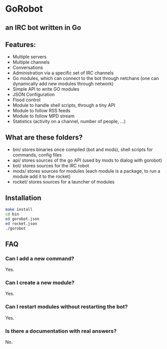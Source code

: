 GoRobot
===

## an IRC bot written in Go

## Features:

  * Multiple servers
  * Multiple channels
  * Conversations
  * Administration via a specific set of IRC channels
  * Go modules, which can connect to the bot through netchans (one can dynamically add new modules through network)
  * Simple API to write GO modules
  * JSON Configuration
  * Flood control
  * Module to handle shell scripts, through a tiny API
  * Module to follow RSS feeds
  * Module to follow MPD stream
  * Statistics (activity on a channel, number of people, ...)

## What are these folders?

  * bin/ stores binaries once compiled (bot and mods), shell scripts for commands, config files
  * api/ stores sources of the go API (used by mods to dialog with gorobot)
  * bot/ stores sources for the IRC robot
  * mods/ stores sources for modules (each module is a package, to run a module add it to the rocket)
  * rocket/ stores sources for a launcher of modules

## Installation

```sh
make install
cd bin
ed gorobot.json
ed rocket.json
./gorobot
```

## FAQ

### Can I add a new command?

Yes.

### Can I create a new module?

Yes.

### Can I restart modules without restarting the bot?

Yes.

### Is there a documentation with real answers?

No.
